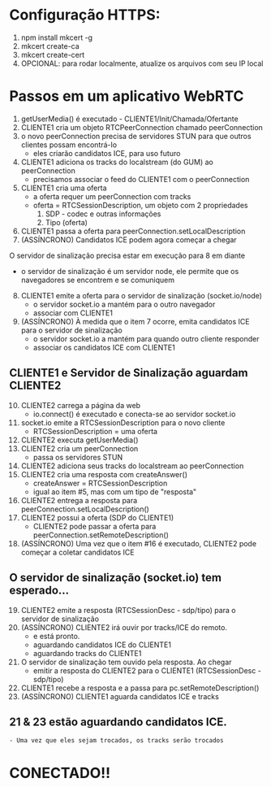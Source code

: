# Configuração HTTPS:
1. npm install mkcert -g
2. mkcert create-ca
3. mkcert create-cert
4. OPCIONAL: para rodar localmente, atualize os arquivos com seu IP local

# Passos em um aplicativo WebRTC
1. getUserMedia() é executado - CLIENTE1/Init/Chamada/Ofertante
2. CLIENTE1 cria um objeto RTCPeerConnection chamado peerConnection
3. o novo peerConnection precisa de servidores STUN para que outros clientes possam encontrá-lo
    - eles criarão candidatos ICE, para uso futuro
4. CLIENTE1 adiciona os tracks do localstream (do GUM) ao peerConnection
    - precisamos associar o feed do CLIENTE1 com o peerConnection
5. CLIENTE1 cria uma oferta
    - a oferta requer um peerConnection com tracks
    - oferta = RTCSessionDescription, um objeto com 2 propriedades
        1. SDP - codec e outras informações
        2. Tipo (oferta)
6. CLIENTE1 passa a oferta para peerConnection.setLocalDescription
7. (ASSÍNCRONO) Candidatos ICE podem agora começar a chegar

O servidor de sinalização precisa estar em execução para 8 em diante
- o servidor de sinalização é um servidor node, ele permite que os navegadores se encontrem e se comuniquem

8. CLIENTE1 emite a oferta para o servidor de sinalização (socket.io/node)
    - o servidor socket.io a mantém para o outro navegador
    - associar com CLIENTE1
9. (ASSÍNCRONO) À medida que o item 7 ocorre, emita candidatos ICE para o servidor de sinalização
    - o servidor socket.io a mantém para quando outro cliente responder
    - associar os candidatos ICE com CLIENTE1

## CLIENTE1 e Servidor de Sinalização aguardam CLIENTE2

10. CLIENTE2 carrega a página da web
    - io.connect() é executado e conecta-se ao servidor socket.io
11. socket.io emite a RTCSessionDescription para o novo cliente
    - RTCSessionDescription = uma oferta
12. CLIENTE2 executa getUserMedia()
13. CLIENTE2 cria um peerConnection
    - passa os servidores STUN
14. CLIENTE2 adiciona seus tracks do localstream ao peerConnection
15. CLIENTE2 cria uma resposta com createAnswer()
    - createAnswer = RTCSessionDescription
    - igual ao item #5, mas com um tipo de "resposta"
16. CLIENTE2 entrega a resposta para peerConnection.setLocalDescription()
17. CLIENTE2 possui a oferta (SDP do CLIENTE1)
    - CLIENTE2 pode passar a oferta para peerConnection.setRemoteDescription()
18. (ASSÍNCRONO) Uma vez que o item #16 é executado, CLIENTE2 pode começar a coletar candidatos ICE

## O servidor de sinalização (socket.io) tem esperado...

19. CLIENTE2 emite a resposta (RTCSessionDesc - sdp/tipo) para o servidor de sinalização
20. (ASSÍNCRONO) CLIENTE2 irá ouvir por tracks/ICE do remoto.
    - e está pronto.
    - aguardando candidatos ICE do CLIENTE1
    - aguardando tracks do CLIENTE1
21. O servidor de sinalização tem ouvido pela resposta. Ao chegar
    - emitir a resposta do CLIENTE2 para o CLIENTE1 (RTCSessionDesc - sdp/tipo)
22. CLIENTE1 recebe a resposta e a passa para pc.setRemoteDescription()
23. (ASSÍNCRONO) CLIENTE1 aguarda candidatos ICE e tracks

## 21 & 23 estão aguardando candidatos ICE.
    - Uma vez que eles sejam trocados, os tracks serão trocados
# CONECTADO!!